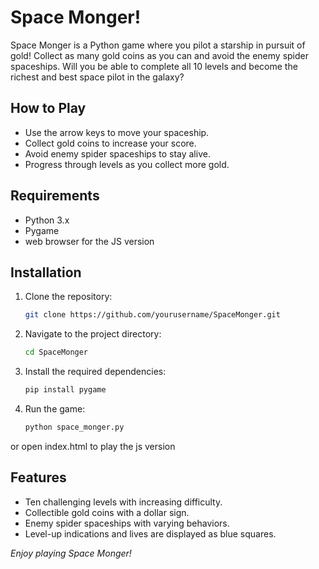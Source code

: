 # Space Monger!

Space Monger is a Python game where you pilot a starship in pursuit of gold! Collect as many gold coins as you can and avoid the enemy spider spaceships. Will you be able to complete all 10 levels and become the richest and best space pilot in the galaxy?

## How to Play
- Use the arrow keys to move your spaceship.
- Collect gold coins to increase your score.
- Avoid enemy spider spaceships to stay alive.
- Progress through levels as you collect more gold.

## Requirements
- Python 3.x
- Pygame
- web browser for the JS version

## Installation
1. Clone the repository:
   ```sh
   git clone https://github.com/yourusername/SpaceMonger.git
2. Navigate to the project directory:
   ```sh
   cd SpaceMonger
3. Install the required dependencies:
   ```sh
   pip install pygame
4. Run the game:
   ```sh
   python space_monger.py
   
or open index.html to play the js version

## Features
* Ten challenging levels with increasing difficulty.
* Collectible gold coins with a dollar sign.
* Enemy spider spaceships with varying behaviors.
* Level-up indications and lives are displayed as blue squares.

*Enjoy playing Space Monger!*
   
